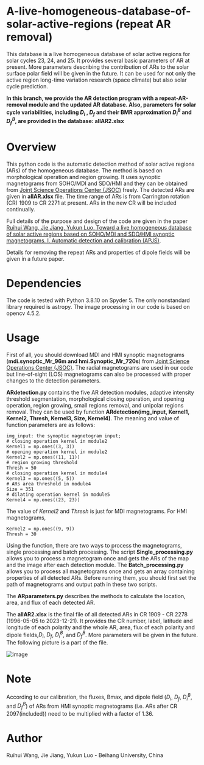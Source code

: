 # A-live-homogeneous-database-of-solar-active-regions (repeat AR removal)

This database is a live homogeneous database of solar active regions for solar cycles 23, 24, and 25. It provides several basic parameters of AR at present. More parameters describing the contribution of ARs to the solar surface polar field will be given in the future. It can be used for not only the active region long-time variation research (space climate) but also solar cycle prediction.

**In this branch, we provide the AR detection program with a repeat-AR-removal module and the updated AR database. Also, parameters for solar cycle variabilities, including $D_i$ , $D_f$ and their BMR approximation $D_i^B$ and $D_f^B$, are provided in the database: allAR2.xlsx**

# Overview
This python code is the automatic detection method of solar active regions (ARs) of the homogeneous database. The method is based on morphological operation and region growing. It uses synoptic magnetograms from SOHO/MDI and SDO/HMI and they can be obtained from [Joint Science Operations Center (JSOC)](http://jsoc.stanford.edu/) freely. The detected ARs are given in **allAR.xlsx** file. The time range of ARs is from Carrington rotation (CR) 1909 to CR 2271 at present. ARs in the new CR will be included continually.

Full details of the purpose and design of the code are given in the paper [Ruihui Wang, Jie Jiang, Yukun Luo, Toward a live homogeneous database of solar active regions based on SOHO/MDI and SDO/HMI synoptic magnetograms. I. Automatic detection and calibration (APJS)](https://doi.org/10.3847/1538-4365/acef1b).

Details for removing the repeat ARs and properties of dipole fields will be given in a future paper.

# Dependencies
The code is tested with Python 3.8.10 on Spyder 5. The only nonstandard library required is astropy. The image processing in our code is based on opencv 4.5.2.

# Usage
First of all, you should download MDI and HMI synoptic magnetograms (**mdi.synoptic_Mr_96m and hmi.Synoptic_Mr_720s**) from [Joint Science Operations Center (JSOC)](http://jsoc.stanford.edu/). The radial magnetograms are used in our code but line-of-sight (LOS) magnetograms can also be processed with proper changes to the detection parameters.

**ARdetection.py** contains the five AR detection modules, adaptive intensity threshold segmentation, morphological closing operation, and opening operation, region growing, small regions removal, and unipolar regions removal. They can be used by function **ARdetection(img_input, Kernel1, Kernel2, Thresh, Kernel3, Size, Kernel4)**. The meaning and value of function parameters are as follows:

    img_input: the synoptic magnetogram input;    
    # closing operation kernel in module2
    Kernel1 = np.ones((3, 3))
    # opening operation kernel in module2
    Kernel2 = np.ones((11, 11))
    # region growing threshold
    Thresh = 50
    # closing operation kernel in module4
    Kernel3 = np.ones((5, 5))
    # ARs area threshold in module4
    Size = 351
    # dilating operation kernel in module5
    Kernel4 = np.ones((23, 23))
The value of *Kernel2* and *Thresh* is just for MDI magnetograms. For HMI magnetograms, 
    
    Kernel2 = np.ones((9, 9))
    Thresh = 30

Using the function, there are two ways to process the magnetograms, single processing and batch processing. The script **Single_processing.py** allows you to process a magnetogram once and gets the ARs of the map and the image after each detection module. The **Batch_processing.py** allows you to process all magnetograms once and gets an array containing properties of all detected ARs. Before running them, you should first set the path of magnetograms and output path in these two scripts. 

The **ARparameters.py** describes the methods to calculate the location, area, and flux of each detected AR.

The **allAR2.xlsx** is the final file of all detected ARs in CR 1909 - CR 2278 (1996-05-05 to 2023-12-21). It provides the CR number, label, latitude and longitude of each polarity and the whole AR, area, flux of each polarity and dipole fields,$D_i$, $D_f$, $D_i^B$, and $D_f^B$. More parameters will be given in the future. The following picture is a part of the file.

![image](https://github.com/Wang-Ruihui/A-live-homogeneous-database-of-solar-active-regions/assets/110174507/9e475234-7f05-4748-803d-db4f6f3a8be2)


# Note
According to our calibration, the fluxes, Bmax, and dipole field ($D_i$, $D_f$, $D_i^B$, and $D_f^B$) of ARs from HMI synoptic magnetograms (i.e. ARs after CR 2097(included)) need to be multiplied with a factor of 1.36. 

# Author
Ruihui Wang, Jie Jiang, Yukun Luo - Beihang University, China
